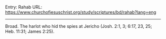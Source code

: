 Entry: Rahab
URL: https://www.churchofjesuschrist.org/study/scriptures/bd/rahab?lang=eng

---

Broad. The harlot who hid the spies at Jericho (Josh. 2:1, 3; 6:17, 23, 25; Heb. 11:31; James 2:25).
